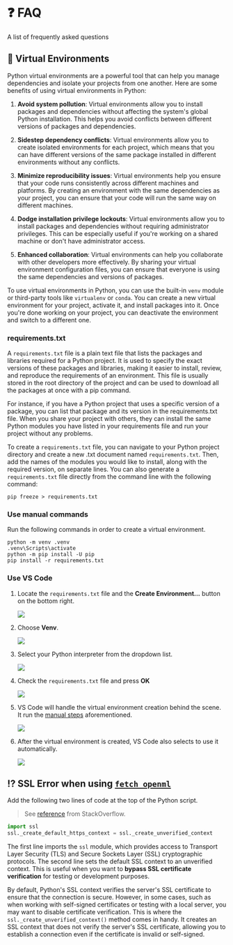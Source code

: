 # :question: FAQ

A list of frequently asked questions

## :wrench: Virtual Environments

Python virtual environments are a powerful tool that can help you manage dependencies and isolate your projects from one another. Here are some benefits of using virtual environments in Python:

1. **Avoid system pollution**: Virtual environments allow you to install packages and dependencies without affecting the system's global Python installation. This helps you avoid conflicts between different versions of packages and dependencies.

2. **Sidestep dependency conflicts**: Virtual environments allow you to create isolated environments for each project, which means that you can have different versions of the same package installed in different environments without any conflicts.

3. **Minimize reproducibility issues**: Virtual environments help you ensure that your code runs consistently across different machines and platforms. By creating an environment with the same dependencies as your project, you can ensure that your code will run the same way on different machines.

4. **Dodge installation privilege lockouts**: Virtual environments allow you to install packages and dependencies without requiring administrator privileges. This can be especially useful if you're working on a shared machine or don't have administrator access.

5. **Enhanced collaboration**: Virtual environments can help you collaborate with other developers more effectively. By sharing your virtual environment configuration files, you can ensure that everyone is using the same dependencies and versions of packages.

To use virtual environments in Python, you can use the built-in `venv` module or third-party tools like `virtualenv` or `conda`. You can create a new virtual environment for your project, activate it, and install packages into it. Once you're done working on your project, you can deactivate the environment and switch to a different one.

### requirements.txt

A `requirements.txt` file is a plain text file that lists the packages and libraries required for a Python project. It is used to specify the exact versions of these packages and libraries, making it easier to install, review, and reproduce the requirements of an environment. This file is usually stored in the root directory of the project and can be used to download all the packages at once with a pip command.

For instance, if you have a Python project that uses a specific version of a package, you can list that package and its version in the requirements.txt file. When you share your project with others, they can install the same Python modules you have listed in your requirements file and run your project without any problems.

To create a `requirements.txt` file, you can navigate to your Python project directory and create a new .txt document named `requirements.txt`. Then, add the names of the modules you would like to install, along with the required version, on separate lines. You can also generate a `requirements.txt` file directly from the command line with the following command:

`pip freeze > requirements.txt`

### Use manual commands

Run the following commands in order to create a virtual environment.

```
python -m venv .venv
.venv\Scripts\activate
python -m pip install -U pip
pip install -r requirements.txt
```

### Use VS Code

<!-- prettier-ignore -->
1. Locate the `requirements.txt` file and the **Create Environment...** button on the bottom right.

    ![](./assets/vscode-venv-1.png)

2. Choose **Venv**.

    ![](./assets/vscode-venv-2.png)

3. Select your Python interpreter from the dropdown list.

    ![](./assets/vscode-venv-3.png)

4. Check the `requirements.txt` file and press **OK**

    ![](./assets/vscode-venv-4.png)

5. VS Code will handle the virtual environment creation behind the scene. It run the [manual steps](#use-manual-commands) aforementioned.

    ![](./assets/vscode-venv-5.png)

6. After the virtual environment is created, VS Code also selects to use it automatically.

    ![](./assets/vscode-venv-6.png)

## :interrobang: SSL Error when using [`fetch_openml`](https://scikit-learn.org/stable/modules/generated/sklearn.datasets.fetch_openml.html)

Add the following two lines of code at the top of the Python script.

> See [reference](https://stackoverflow.com/a/69120255) from StackOverflow.

```py linenums="1"
import ssl
ssl._create_default_https_context = ssl._create_unverified_context
```

The first line imports the `ssl` module, which provides access to Transport Layer Security (TLS) and Secure Sockets Layer (SSL) cryptographic protocols. The second line sets the default SSL context to an unverified context. This is useful when you want to **bypass SSL certificate verification** for testing or development purposes.

By default, Python's SSL context verifies the server's SSL certificate to ensure that the connection is secure. However, in some cases, such as when working with self-signed certificates or testing with a local server, you may want to disable certificate verification. This is where the `ssl._create_unverified_context()` method comes in handy. It creates an SSL context that does not verify the server's SSL certificate, allowing you to establish a connection even if the certificate is invalid or self-signed.
